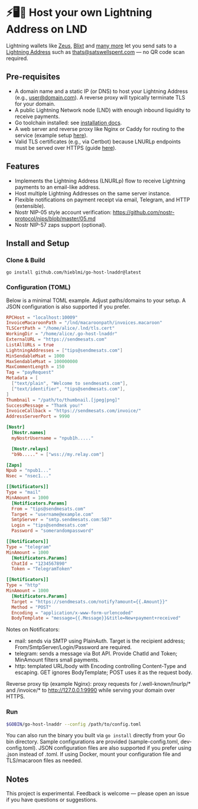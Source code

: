 # ⚡🖥️👾 Host your own Lightning Address on LND
Lightning wallets like [Zeus](https://github.com/ZeusLN/zeus), [Blixt](https://blixtwallet.github.io) and [many more](https://github.com/andrerfneves/lightning-address/blob/master/README.md#wallets-supported) let you send sats to a [Lightning Address](https://lightningaddress.com) such as thats@satswellspent.com — no QR code scan required.

## Pre-requisites
- A domain name and a static IP (or DNS) to host your Lightning Address (e.g., user@domain.com). A reverse proxy will typically terminate TLS for your domain. 
- A public Lightning Network node (LND) with enough inbound liquidity to receive payments.
- Go toolchain installed: see [installation docs](https://golang.org/doc/install).
- A web server and reverse proxy like Nginx or Caddy for routing to the service (example setup [here](https://www.digitalocean.com/community/tutorials/how-to-deploy-a-go-web-application-using-nginx-on-ubuntu-18-04)).
- Valid TLS certificates (e.g., via Certbot) because LNURLp endpoints must be served over HTTPS (guide [here](https://www.digitalocean.com/community/tutorials/how-to-secure-nginx-with-let-s-encrypt-on-ubuntu-18-04)).

## Features
- Implements the Lightning Address (LNURLp) flow to receive Lightning payments to an email-like address.
- Host multiple Lightning Addresses on the same server instance.
- Flexible notifications on payment receipt via email, Telegram, and HTTP (extensible).
- Nostr NIP-05 style account verification: https://github.com/nostr-protocol/nips/blob/master/05.md
- Nostr NIP-57 zaps support (optional).

## Install and Setup
### Clone & Build
```
go install github.com/hieblmi/go-host-lnaddr@latest
```

### Configuration (TOML)
Below is a minimal TOML example. Adjust paths/domains to your setup. A JSON configuration is also supported if you prefer.

```toml
RPCHost = "localhost:10009"
InvoiceMacaroonPath = "/lnd/macaroonpath/invoices.macaroon"
TLSCertPath = "/home/alice/.lnd/tls.cert"
WorkingDir = "/home/alice/.go-host-lnaddr"
ExternalURL = "https://sendmesats.com"
ListAllURLs = true
LightningAddresses = ["tips@sendmesats.com"]
MinSendableMsat = 1000
MaxSendableMsat = 100000000
MaxCommentLength = 150
Tag = "payRequest"
Metadata = [
  ["text/plain", "Welcome to sendmesats.com"],
  ["text/identifier", "tips@sendmesats.com"],
]
Thumbnail = "/path/to/thumbnail.[jpeg|png]"
SuccessMessage = "Thank you!"
InvoiceCallback = "https://sendmesats.com/invoice/"
AddressServerPort = 9990

[Nostr]
  [Nostr.names]
  myNostrUsername = "npub1h....."

  [Nostr.relays]
  "b9b....." = ["wss://my.relay.com"]

[Zaps]
Npub = "npub1..."
Nsec = "nsec1..."

[[Notificators]]
Type = "mail"
MinAmount = 1000
  [Notificators.Params]
  From = "tips@sendmesats.com"
  Target = "username@example.com"
  SmtpServer = "smtp.sendmesats.com:587"
  Login = "tips@sendmesats.com"
  Password = "somerandompassword"

[[Notificators]]
Type = "telegram"
MinAmount = 1000
  [Notificators.Params]
  ChatId = "1234567890"
  Token = "TelegramToken"

[[Notificators]]
Type = "http"
MinAmount = 1000
  [Notificators.Params]
  Target = "https://sendmesats.com/notify?amount={{.Amount}}"
  Method = "POST"
  Encoding = "application/x-www-form-urlencoded"
  BodyTemplate = "message={{.Message}}&title=New+payment+received"
```

Notes on Notificators:
- mail: sends via SMTP using PlainAuth. Target is the recipient address; From/SmtpServer/Login/Password are required.
- telegram: sends a message via Bot API. Provide ChatId and Token; MinAmount filters small payments.
- http: templated URL/body with Encoding controlling Content-Type and escaping. GET ignores BodyTemplate; POST uses it as the request body.

Reverse proxy tip (example Nginx): proxy requests for
/.well-known/lnurlp/* and /invoice/* to http://127.0.0.1:9990 while serving your domain over HTTPS.

### Run
```bash
$GOBIN/go-host-lnaddr --config /path/to/config.toml
```

You can also run the binary you built via `go install` directly from your Go bin directory. Sample configurations are provided (sample-config.toml, dev-config.toml). JSON configuration files are also supported if you prefer using .json instead of .toml. If using Docker, mount your configuration file and TLS/macaroon files as needed.

## Notes
This project is experimental. Feedback is welcome — please open an issue if you have questions or suggestions.

